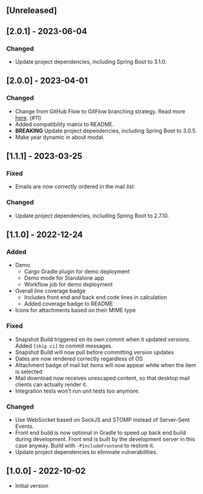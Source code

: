 
## [Unreleased]

## [2.0.1] - 2023-06-04
### Changed
* Update project dependencies, including Spring Boot to 3.1.0.

## [2.0.0] - 2023-04-01
### Changed
* Change from GitHub Flow to GitFlow branching strategy. Read more [here](https://www.flagship.io/git-branching-strategies/). (#11)
* Added compatibility matrix to README.
* **BREAKING** Update project dependencies, including Spring Boot to 3.0.5.
* Make year dynamic in about modal.

## [1.1.1] - 2023-03-25
### Fixed
* Emails are now correctly ordered in the mail list.

### Changed
* Update project dependencies, including Spring Boot to 2.7.10.

## [1.1.0] - 2022-12-24
### Added
* Demo
  * Cargo Gradle plugin for demo deployment
  * Demo mode for Standalone app
  * Workflow job for demo deployment
* Overall line coverage badge
  * Includes front end and back end code lines in calculation
  * Added coverage badge to README
* Icons for attachments based on their MIME type

### Fixed
* Snapshot Build triggered on its own commit when it updated versions. Added `[skip ci]` to commit messages.
* Snapshot Build will now pull before committing version updates
* Dates are now rendered correctly regardless of OS
* Attachment badge of mail list items will now appear white when the item is selected
* Mail download now receives unescaped content, so that desktop mail clients can actually render it.
* Integration tests won't run unit tests too anymore.

### Changed
* Use WebSocket based on SockJS and STOMP instead of Server-Sent Events.
* Front end build is now optional in Gradle to speed up back end build during development.
Front end is built by the development server in this case anyway. Build with `-PincludeFrontend` to restore it.
* Update project dependencies to eliminate vulnerabilities.

## [1.0.0] - 2022-10-02
* Initial version
